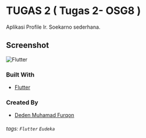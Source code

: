 # TUGAS 2 ( Tugas 2- OSG8 )
Aplikasi Profile Ir. Soekarno sederhana.

## Screenshot
![Flutter](https://i.ibb.co/rZVS8Zh/photo6291833583916132593.jpg)

### Built With
- [Flutter](https://flutter.dev)


### Created By
- [Deden Muhamad Furqon](https://github.com/furqoncreative)


###### tags: `Flutter` `Eudeka`
